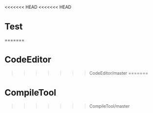 <<<<<<< HEAD
<<<<<<< HEAD
# Test
=======
# CodeEditor
>>>>>>> CodeEditor/master
=======
# CompileTool
>>>>>>> CompileTool/master
